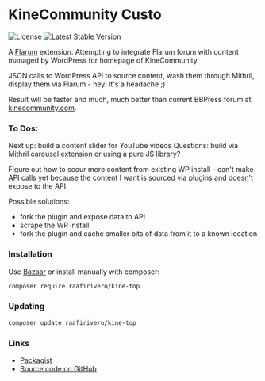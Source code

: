 # KineCommunity Custo

![License](https://img.shields.io/badge/license-MIT-blue.svg) [![Latest Stable Version](https://img.shields.io/packagist/v/raafirivero/kine-top.svg)](https://packagist.org/packages/raafirivero/kine-top)

A [Flarum](http://flarum.org) extension. Attempting to integrate Flarum forum with content managed by WordPress for homepage of KineCommunity.

JSON calls to WordPress API to source content, wash them through Mithril, display them via Flarum - hey! it's a headache ;)

Result will be faster and much, much better than current BBPress forum at [kinecommunity.com](https://kinecommunity.com/).

### To Dos:

Next up: build a content slider for YouTube videos
Questions: build via Mithril carousel extension or using a pure JS library?

Figure out how to scour more content from existing WP install - can't make API calls yet
because the content I want is sourced via plugins and doesn't expose to the API.

Possible solutions: 
- fork the plugin and expose data to API
- scrape the WP install
- fork the plugin and cache smaller bits of data from it to a known location

### Installation

Use [Bazaar](https://discuss.flarum.org/d/5151-flagrow-bazaar-the-extension-marketplace) or install manually with composer:

```sh
composer require raafirivero/kine-top
```

### Updating

```sh
composer update raafirivero/kine-top
```

### Links

- [Packagist](https://packagist.org/packages/raafirivero/kine-top)
- [Source code on GitHub](https://github.com/raafirivero/kine-top)